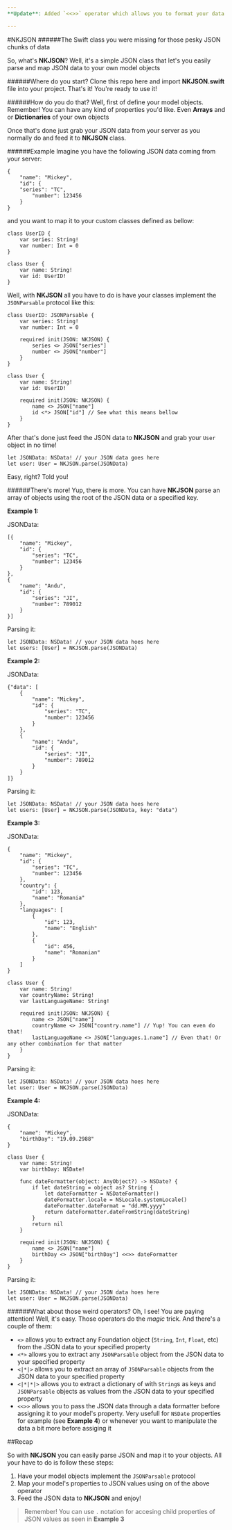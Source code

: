 ```yaml
---
**Update**: Added `<<>>` operator which allows you to format your data before assigning it. Take a look at **Example 4** to see it in action

---
```


#NKJSON
######The Swift class you were missing for those pesky JSON chunks of data

So, what's **NKJSON**? Well, it's a simple JSON class that let's you easily parse and map JSON data to your own model objects

######Where do you start?
Clone this repo here and import  **NKJSON.swift** file into your project. That's it! You're ready to use it!

######How do you do that?
Well, first of define your model objects. Remember! You can have any kind of properties you'd like. Even **Arrays** and or **Dictionaries** of your own objects

Once that's done just grab your JSON data from your server as you normally do and feed it to **NKJSON** class.

######Example
Imagine you have the following JSON data coming from your server:

    {
        "name": "Mickey",
        "id": {
        "series": "TC",
            "number": 123456
        }
    }

and you want to map it to your custom classes defined as bellow:

    class UserID {
        var series: String!
        var number: Int = 0
    }

    class User {
        var name: String!
        var id: UserID!
    }

Well, with **NKJSON** all you have to do is have your classes implement the `JSONParsable` protocol like this:

    class UserID: JSONParsable {
        var series: String!
        var number: Int = 0

        required init(JSON: NKJSON) {
            series <> JSON["series"]
            number <> JSON["number"]
        }
    }

    class User {
        var name: String!
        var id: UserID!

        required init(JSON: NKJSON) {
            name <> JSON["name"]
            id <*> JSON["id"] // See what this means bellow
        }
    }

After that's done just feed the JSON data to **NKJSON** and grab your `User` object in no time!

	let JSONData: NSData! // your JSON data goes here
	let user: User = NKJSON.parse(JSONData)

Easy, right? Told you!

######There's more!
Yup, there is more. You can have **NKJSON** parse an array of objects using the root of the JSON data or a specified key.

**Example 1:**

JSONData:

    [{
        "name": "Mickey",
        "id": {
            "series": "TC",
            "number": 123456
        }
    },
    {
        "name": "Andu",
        "id": {
            "series": "JI",
            "number": 789012
        }
    }]

Parsing it:

    let JSONData: NSData! // your JSON data hoes here
    let users: [User] = NKJSON.parse(JSONData)

**Example 2:**

JSONData:

    {"data": [
        {
            "name": "Mickey",
            "id": {
                "series": "TC",
                "number": 123456
            }
        },
        {
            "name": "Andu",
            "id": {
                "series": "JI",
                "number": 789012
            }
        }
    ]}

Parsing it:

    let JSONData: NSData! // your JSON data hoes here
    let users: [User] = NKJSON.parse(JSONData, key: "data")
    
**Example 3:**

JSONData:

	{
        "name": "Mickey",
        "id": {
            "series": "TC",
            "number": 123456
        },
        "country": {
        	"id": 123,
        	"name": "Romania"
        },
        "languages": [
        	{
        		"id": 123,
        		"name": "English"
        	},
        	{
        		"id": 456,
        		"name": "Romanian"
        	}
        ]
    }
    
    class User {
        var name: String!
        var countryName: String!
        var lastLanguageName: String!
        
        required init(JSON: NKJSON) {
            name <> JSON["name"]
            countryName <> JSON["country.name"] // Yup! You can even do that!
            lastLanguageName <> JSON["languages.1.name"] // Even that! Or any other combination for that matter
        }
    }

Parsing it:

    let JSONData: NSData! // your JSON data hoes here
    let user: User = NKJSON.parse(JSONData)

**Example 4:**

JSONData:

	{
        "name": "Mickey",
        "birthDay": "19.09.2988"
    }
        
    class User {
        var name: String!
        var birthDay: NSDate!
        
        func dateFormatter(object: AnyObject?) -> NSDate? {
        	if let dateString = object as? String {
            	let dateFormatter = NSDateFormatter()
	            dateFormatter.locale = NSLocale.systemLocale()
    	        dateFormatter.dateFormat = "dd.MM.yyyy"
        	    return dateFormatter.dateFromString(dateString)
	        }
	        return nil
    	}
        
        required init(JSON: NKJSON) {
            name <> JSON["name"]
            birthDay <> JSON["birthDay"] <<>> dateFormatter
        }
    }

Parsing it:

    let JSONData: NSData! // your JSON data hoes here
    let user: User = NKJSON.parse(JSONData)

######What about those weird operators?
Oh, I see! You are paying attention! Well, it's easy. Those operators do the *magic* trick. And there's a couple of them:

- `<>` allows you to extract any Foundation object (`String`, `Int`, `Float`, etc) from the JSON data to your specified property
- `<*>` allows you to extract any `JSONParsable` object from the JSON data to your specified property
- `<|*|>` allows you to extract an array of `JSONParsable` objects from the JSON data to your specified property
- `<|*|*|>` allows you to extract a dictionary of with `String`s as keys and `JSONParsable` objects as values from the JSON data to your specified property
- `<<>>` allows you to pass the JSON data through a data formatter before assigning it to your model's property. Very usefull for `NSDate` properties for example (see **Example 4**) or whenever you want to manipulate the data a bit more before assiging it

##Recap

So with **NKJSON** you can easily parse JSON and map it to your objects. All your have to do is follow these steps:

1. Have your model objects implement the `JSONParsable` protocol
2. Map your model's properties to JSON values using on of the above operator
3. Feed the JSON data to **NKJSON** and enjoy!

> Remember! You can use `.` notation for accesing child properties of JSON values as seen in **Example 3**